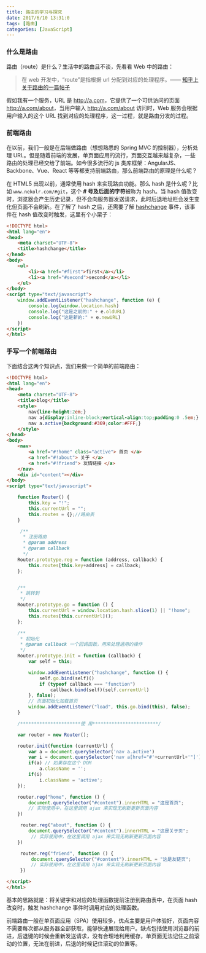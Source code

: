 ```yaml
---
title: 路由的学习与探究
date: 2017/6/10 13:31:0
tags: [路由]
categories: [JavaScript]
---
```

### 什么是路由
路由（route）是什么？生活中的路由且不谈，先看看 Web 中的路由：		
		
<!--more-->
		
> 在 web 开发中，“route”是指根据 url 分配到对应的处理程序。—— [知乎上关于路由的一篇帖子](https://www.zhihu.com/question/46767015 "知乎上关于路由的一篇帖子")		

假如我有一个服务，URL 是 <http://a.com>，它提供了一个可供访问的页面 <http://a.com/about>，当用户输入 <http://a.com/about> 访问时，Web 服务会根据用户输入的这个 URL 找到对应的处理程序，这一过程，就是路由分发的过程。
		
### 前端路由
在以前，我们一般是在后端做路由（想想熟悉的 Spring MVC 的控制器），分析处理 URL。但是随着前端的发展，单页面应用的流行，页面交互越来越复杂，一些路由的处理已经交给了前端。如今很多流行的 js 类库框架：AngularJS、Backbone、Vue、React 等等都支持前端路由，那么前端路由的原理是什么呢？		
		
在 HTML5 出现以前，通常使用 hash 来实现路由功能。那么 hash 是什么呢？比如 `www.nekolr.com/#git`，这个 **# 号及后面的字符**被称为 hash。当 hash 值改变时，浏览器会产生历史记录，但不会向服务器发送请求，此时后退地址栏会发生变化但页面不会刷新。在了解了 hash 之后，还需要了解 [hashchange](https://developer.mozilla.org/zh-CN/docs/Web/Events/hashchange "hashchange") 事件，该事件在 hash 值改变时触发，这里有个小栗子：	

```html
<!DOCTYPE html>
<html lang="en">
<head>
    <meta charset="UTF-8">
    <title>hashchange</title>
</head>
<body>
    <ul>
        <li><a href="#first">first</a></li>
        <li><a href="#second">second</a></li>
    </ul>
</body>
<script type="text/javascript">
    window.addEventListener("hashchange", function (e) {
        console.log(window.location.hash)
        console.log("这是之前的:" + e.oldURL)
        console.log("这是新的:" + e.newURL)
    })
</script>
</html>
```

### 手写一个前端路由
下面结合这两个知识点，我们来做一个简单的前端路由：	

```html
<!DOCTYPE html>
<html lang="en">
<head>
    <meta charset="UTF-8">
    <title>blog</title>
    <style>
        nav{line-height:2em;}
        nav a{display:inline-block;vertical-align:top;padding:0 .5em;}
        nav a.active{background:#369;color:#FFF;}
    </style>
</head>
<body>
    <nav>
        <a href="#!home" class="active"> 首页 </a>
        <a href="#!about"> 关于 </a>
        <a href="#!friend"> 友情链接 </a>
    </nav>
    <div id="content"></div>
</body>
<script type="text/javascript">

    function Router() {
        this.key = "!";
        this.currentUrl = "";
        this.routes = {};//路由表
    }

     /**
      * 注册路由
      * @param address
      * @param callback
      */
    Router.prototype.reg = function (address, callback) {
        this.routes[this.key+address] = callback;
    };


    /**
     * 跳转到
     */
    Router.prototype.go = function () {
        this.currentUrl = window.location.hash.slice(1) || "!home";
        this.routes[this.currentUrl]();
    };

    /**
     * 初始化
     * @param callback 一个回调函数，用来处理通用的操作
     */
    Router.prototype.init = function (callback) {
        var self = this;

        window.addEventListener("hashchange", function () {
            self.go.bind(self)()
            if (typeof callback === "function")
                callback.bind(self)(self.currentUrl)
        }, false);
        // 页面初始化加载首页
        window.addEventListener("load", this.go.bind(this), false);
    }

    /**********************使 用************************/

    var router = new Router();

    router.init(function (currentUrl) {
        var a = document.querySelector('nav a.active')
        var i = document.querySelector('nav a[href="#'+currentUrl+'"]')
        if(a) // 如果存在这个 DOM
            a.className = '';
        if(i)
            i.className = 'active';
    });

    router.reg("home", function () {
        document.querySelector("#content").innerHTML = "这是首页";
        // 实际使用中，在这里调用 ajax 来实现无刷新更新页面内容
    })

     router.reg("about", function () {
        document.querySelector("#content").innerHTML = "这是关于页";
         // 实际使用中，在这里调用 ajax 来实现无刷新更新页面内容
    })

     router.reg("friend", function () {
         document.querySelector("#content").innerHTML = "这是友链页";
         // 实际使用中，在这里调用 ajax 来实现无刷新更新页面内容
     })

</script>
</html>
```

基本的思路就是：将关键字和对应的处理函数提前注册到路由表中，在页面 hash 改变时，触发 hashchange 事件时调用对应的处理函数。		
		
前端路由一般在单页面应用（SPA）使用较多，优点主要是用户体验好，页面内容不需要每次都从服务器全部获取，能够快速展现给用户。缺点包括使用浏览器的前进，后退键的时候会重新发送请求，没有合理地利用缓存，单页面无法记住之前滚动的位置，无法在前进，后退的时候记住滚动的位置等。  
